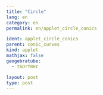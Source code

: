 ```yaml
---
title: "Circle"
lang: en
category: en
permalink: en/applet_circle_conics

ident: applet_circle_conics
parent: conic_curves
kind: applet
mathjax: false
geogebratube:
  - t6DrY8Hr

layout: post
type: post
---
```


<div style="height:600px; width:800px; margin: auto;" id="applet_containert6DrY8Hr"></div>